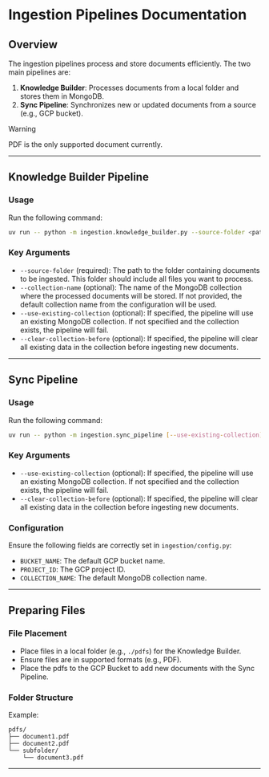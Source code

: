 # Ingestion Pipelines Documentation

## Overview
The ingestion pipelines process and store documents efficiently. The two main pipelines are:

1. **Knowledge Builder**: Processes documents from a local folder and stores them in MongoDB.
2. **Sync Pipeline**: Synchronizes new or updated documents from a source (e.g., GCP bucket).

> [!WARNING] 
> PDF is the only supported document currently.

---

## Knowledge Builder Pipeline

### Usage
Run the following command:
```bash
uv run -- python -m ingestion.knowledge_builder.py --source-folder <path_to_source_folder> [--collection-name <collection_name>] [--use-existing-collection] [--clear-collection-before]
```

### Key Arguments
- `--source-folder` (required): The path to the folder containing documents to be ingested. This folder should include all files you want to process.
- `--collection-name` (optional): The name of the MongoDB collection where the processed documents will be stored. If not provided, the default collection name from the configuration will be used.
- `--use-existing-collection` (optional): If specified, the pipeline will use an existing MongoDB collection. If not specified and the collection exists, the pipeline will fail.
- `--clear-collection-before` (optional): If specified, the pipeline will clear all existing data in the collection before ingesting new documents.

---

## Sync Pipeline

### Usage
Run the following command:
```bash
uv run -- python -m ingestion.sync_pipeline [--use-existing-collection] [--clear-collection-before]
```

### Key Arguments
- `--use-existing-collection` (optional): If specified, the pipeline will use an existing MongoDB collection. If not specified and the collection exists, the pipeline will fail.
- `--clear-collection-before` (optional): If specified, the pipeline will clear all existing data in the collection before ingesting new documents.

### Configuration
Ensure the following fields are correctly set in `ingestion/config.py`:
- `BUCKET_NAME`: The default GCP bucket name.
- `PROJECT_ID`: The GCP project ID.
- `COLLECTION_NAME`: The default MongoDB collection name.

---

## Preparing Files

### File Placement
- Place files in a local folder (e.g., `./pdfs`) for the Knowledge Builder.
- Ensure files are in supported formats (e.g., PDF).
- Place the pdfs to the GCP Bucket to add new documents with the Sync Pipeline.

### Folder Structure
Example:
```
pdfs/
├── document1.pdf
├── document2.pdf
└── subfolder/
    └── document3.pdf
```

---
